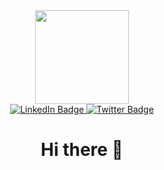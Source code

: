 
<div id="header" align="center">
  <img src="https://media.giphy.com/media/O2PhyxtkFwCtUO6nen/giphy.gif" width="150" height="150"/>
</div>
<div id="badges" align="center">
  <a href="https://www.linkedin.com/in/ruchitadewani?lipi=urn%3Ali%3Apage%3Ad_flagship3_profile_view_base_contact_details%3B9cgZjdCzS26B0wZIWAgZtQ%3D%3D">
    <img src="https://img.shields.io/badge/LinkedIn-blue?style=for-the-badge&logo=linkedin&logoColor=white" alt="LinkedIn Badge"/>
  </a>
  <a href="your-twitter-URL">
    <img src="https://img.shields.io/badge/Twitter-blue?style=for-the-badge&logo=twitter&logoColor=white" alt="Twitter Badge"/>
  </a>
</div>
<div align="center"><h1>Hi there 👋</h1> </div>
<!--
**Ruchitadewani2498/Ruchitadewani2498** is a ✨ _special_ ✨ repository because its `README.md` (this file) appears on your GitHub profile.

Here are some ideas to get you started:

- 🔭 I’m currently working on ...
- 🌱 I’m currently learning ...
- 👯 I’m looking to collaborate on ...
- 🤔 I’m looking for help with ...
- 💬 Ask me about ...
- 📫 How to reach me: ...
- 😄 Pronouns: ...
- ⚡ Fun fact: ...
-->
